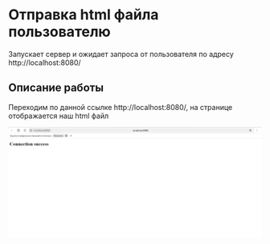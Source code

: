 # Отправка html файла пользователю

Запускает сервер и ожидает запроса от пользователя по адресу http://localhost:8080/ 


## Описание работы

Переходим по данной ссылке http://localhost:8080/, на странице отображается наш html файл

![html страница](../images/task3_html.png)